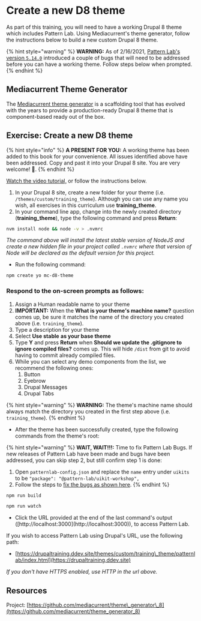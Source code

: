 # Create a new D8 theme

As part of this training, you will need to have a working Drupal 8 theme which includes Pattern Lab.  Using Mediacurrent's theme generator, follow the instructions below to build a new custom Drupal 8 theme.

{% hint style="warning" %}
**WARNING:** As of 2/16/2021, [Pattern Lab's version `5.14.0`](https://github.com/pattern-lab/patternlab-node/releases/tag/v5.14.0) introduced a couple of bugs that will need to be addressed before you can have a working theme.  Follow steps below when prompted.
{% endhint %}


## Mediacurrent Theme Generator

The [Mediacurrent theme generator](https://github.com/mediacurrent/theme_generator_8) is a scaffolding tool that has evolved with the years to provide a production-ready Drupal 8 theme that is component-based ready out of the box.

## Exercise:  Create a new D8 theme

{% hint style="info" %}
**A PRESENT FOR YOU:** A working theme has been added to this book for your convenience.  All issues identified above have been addressed.  Copy and past it into your Drupal 8 site.  You are very welcome! 🤗.
{% endhint %}

[Watch the video tutorial,](https://www.youtube.com/watch?v=cVyA2v-UwSQ&feature=youtu.be) or follow the instructions below.

1. In your Drupal 8 site, create a new folder for your theme \(i.e. `/themes/custom/training_theme`\).  Although you can use any name you wish, all exercises in this curriculum use **training\_theme**.
2. In your command line app, change into the newly created directory \(**training\_theme**\),  type the following command and press **Return**:

```bash
nvm install node && node -v > .nvmrc
```

_The command above will install the latest stable version of NodeJS and create a new hidden file in your project called `.nvmrc` where that version of Node will be declared as the default version for this project._

* Run the following command:

```bash
npm create yo mc-d8-theme
```

### Respond to the on-screen prompts as follows:

1. Assign a Human readable name to your theme
2. **IMPORTANT:** When the **What is your theme's machine name?** question comes up, be sure it matches the name of the directory you created above \(i.e. `training_theme`\).
3. Type a description for your theme
4. Select **Use stable** **as your base theme**
5. Type **Y** and press **Return** when **Should we update the .gitignore to ignore compiled files?** comes up.  This will hide `/dist` from git to avoid having to commit already compiled files.
6. While you can select any demo components from the list, we recommend the following ones:
   1. Button
   2. Eyebrow
   3. Drupal Messages
   4. Drupal Tabs

{% hint style="warning" %}
**WARNING:** The theme's machine name should always match the directory you created in the first step above \(i.e. `training_theme`\).
{% endhint %}

* After the theme has been successfully created, type the following commands from the theme's root:

{% hint style="warning" %}
**WAIT, WAIT!!!:** Time to fix Pattern Lab Bugs.  If new releases of Pattern Lab have been made and bugs have been addressed, you can skip step 2, but still confirm step 1 is done:

1. Open `patternlab-config.json` and replace the `name` entry under `uikits` to be `"package": "@pattern-lab/uikit-workshop",`
2. Follow the steps to [fix the bugs as shown here](https://github.com/pattern-lab/patternlab-node/releases/tag/v5.14.0).
{% endhint %}


```bash
npm run build

npm run watch
```

* Click the URL provided at the end of the last command's output \([http://localhost:3000\](http://localhost:3000\)\), to access Pattern Lab.

If you wish to access Pattern Lab using Drupal's URL, use the following path:

* [https://drupaltraining.ddev.site/themes/custom/training\_theme/patternlab/index.html](https://drupaltraining.ddev.site)

_If you don't have HTTPS enabled, use HTTP in the url above._

## Resources

Project: [https://github.com/mediacurrent/theme\_generator\_8](https://github.com/mediacurrent/theme_generator_8)
